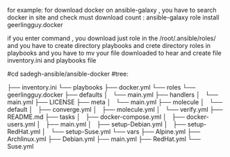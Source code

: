 for example:
for download docker on ansible-galaxy , you have to search docker in site and check must download count :
ansible-galaxy role install geerlingguy.docker

if you enter command , you download just role in the /root/.ansible/roles/
and you have to create directory playbooks and crete directory roles in playbooks
and you have to mv your file downloaded to hear
and create file  inventory.ini and playbooks file  



#cd sadegh-ansible/ansible-docker
#tree:

├── inventory.ini
└── playbooks
    ├── docker.yml
    └── roles
        └── geerlingguy.docker
            ├── defaults
            │   └── main.yml
            ├── handlers
            │   └── main.yml
            ├── LICENSE
            ├── meta
            │   └── main.yml
            ├── molecule
            │   └── default
            │       ├── converge.yml
            │       ├── molecule.yml
            │       └── verify.yml
            ├── README.md
            ├── tasks
            │   ├── docker-compose.yml
            │   ├── docker-users.yml
            │   ├── main.yml
            │   ├── setup-Debian.yml
            │   ├── setup-RedHat.yml
            │   └── setup-Suse.yml
            └── vars
                ├── Alpine.yml
                ├── Archlinux.yml
                ├── Debian.yml
                ├── main.yml
                ├── RedHat.yml
                └── Suse.yml
